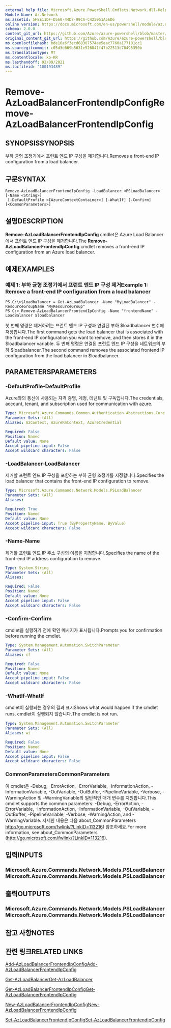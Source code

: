 ```yaml
---
external help file: Microsoft.Azure.PowerShell.Cmdlets.Network.dll-Help.xml
Module Name: Az.Network
ms.assetid: 5F8E11DF-D560-44D7-99CA-C425951A56D6
online version: https://docs.microsoft.com/en-us/powershell/module/az.network/remove-azloadbalancerfrontendipconfig
schema: 2.0.0
content_git_url: https://github.com/Azure/azure-powershell/blob/master/src/Network/Network/help/Remove-AzLoadBalancerFrontendIpConfig.md
original_content_git_url: https://github.com/Azure/azure-powershell/blob/master/src/Network/Network/help/Remove-AzLoadBalancerFrontendIpConfig.md
ms.openlocfilehash: bde16a6f3ecd68307574ae5eac7760a177101cc1
ms.sourcegitcommit: c05d3d669b5631e526841f47b22513d78495350b
ms.translationtype: MT
ms.contentlocale: ko-KR
ms.lasthandoff: 02/09/2021
ms.locfileid: "100193489"
---
```

# <span data-ttu-id="b99dc-101">Remove-AzLoadBalancerFrontendIpConfig</span><span class="sxs-lookup"><span data-stu-id="b99dc-101">Remove-AzLoadBalancerFrontendIpConfig</span></span>

## <span data-ttu-id="b99dc-102">SYNOPSIS</span><span class="sxs-lookup"><span data-stu-id="b99dc-102">SYNOPSIS</span></span>
<span data-ttu-id="b99dc-103">부하 균형 조정기에서 프런트 엔드 IP 구성을 제거합니다.</span><span class="sxs-lookup"><span data-stu-id="b99dc-103">Removes a front-end IP configuration from a load balancer.</span></span>

## <span data-ttu-id="b99dc-104">구문</span><span class="sxs-lookup"><span data-stu-id="b99dc-104">SYNTAX</span></span>

```
Remove-AzLoadBalancerFrontendIpConfig -LoadBalancer <PSLoadBalancer> [-Name <String>]
 [-DefaultProfile <IAzureContextContainer>] [-WhatIf] [-Confirm] [<CommonParameters>]
```

## <span data-ttu-id="b99dc-105">설명</span><span class="sxs-lookup"><span data-stu-id="b99dc-105">DESCRIPTION</span></span>
<span data-ttu-id="b99dc-106">**Remove-AzLoadBalancerFrontendIpConfig** cmdlet은 Azure Load Balancer에서 프런트 엔드 IP 구성을 제거합니다.</span><span class="sxs-lookup"><span data-stu-id="b99dc-106">The **Remove-AzLoadBalancerFrontendIpConfig** cmdlet removes a front-end IP configuration from an Azure load balancer.</span></span>

## <span data-ttu-id="b99dc-107">예제</span><span class="sxs-lookup"><span data-stu-id="b99dc-107">EXAMPLES</span></span>

### <span data-ttu-id="b99dc-108">예제 1: 부하 균형 조정기에서 프런트 엔드 IP 구성 제거</span><span class="sxs-lookup"><span data-stu-id="b99dc-108">Example 1: Remove a front-end IP configuration from a load balancer</span></span>
```
PS C:\>$loadbalancer = Get-AzLoadBalancer -Name "MyLoadBalancer" -ResourceGroupName "MyResourceGroup"
PS C:> Remove-AzLoadBalancerFrontendIpConfig -Name "frontendName" -LoadBalancer $loadbalancer
```

<span data-ttu-id="b99dc-109">첫 번째 명령은 제거하려는 프런트 엔드 IP 구성과 연결된 부하 $loadbalancer 변수에 저장합니다.</span><span class="sxs-lookup"><span data-stu-id="b99dc-109">The first command gets the load balancer that is associated with the front-end IP configuration you want to remove, and then stores it in the $loadbalancer variable.</span></span>
<span data-ttu-id="b99dc-110">두 번째 명령은 연결된 프런트 엔드 IP 구성을 네트워크의 부하 $loadbalancer.</span><span class="sxs-lookup"><span data-stu-id="b99dc-110">The second command removes the associated frontend IP configuration from the load balancer in $loadbalancer.</span></span>

## <span data-ttu-id="b99dc-111">PARAMETERS</span><span class="sxs-lookup"><span data-stu-id="b99dc-111">PARAMETERS</span></span>

### <span data-ttu-id="b99dc-112">-DefaultProfile</span><span class="sxs-lookup"><span data-stu-id="b99dc-112">-DefaultProfile</span></span>
<span data-ttu-id="b99dc-113">Azure와의 통신에 사용되는 자격 증명, 계정, 테넌트 및 구독입니다.</span><span class="sxs-lookup"><span data-stu-id="b99dc-113">The credentials, account, tenant, and subscription used for communication with azure.</span></span>

```yaml
Type: Microsoft.Azure.Commands.Common.Authentication.Abstractions.Core.IAzureContextContainer
Parameter Sets: (All)
Aliases: AzContext, AzureRmContext, AzureCredential

Required: False
Position: Named
Default value: None
Accept pipeline input: False
Accept wildcard characters: False
```

### <span data-ttu-id="b99dc-114">-LoadBalancer</span><span class="sxs-lookup"><span data-stu-id="b99dc-114">-LoadBalancer</span></span>
<span data-ttu-id="b99dc-115">제거할 프런트 엔드 IP 구성을 포함하는 부하 균형 조정기를 지정합니다.</span><span class="sxs-lookup"><span data-stu-id="b99dc-115">Specifies the load balancer that contains the front-end IP configuration to remove.</span></span>

```yaml
Type: Microsoft.Azure.Commands.Network.Models.PSLoadBalancer
Parameter Sets: (All)
Aliases:

Required: True
Position: Named
Default value: None
Accept pipeline input: True (ByPropertyName, ByValue)
Accept wildcard characters: False
```

### <span data-ttu-id="b99dc-116">-Name</span><span class="sxs-lookup"><span data-stu-id="b99dc-116">-Name</span></span>
<span data-ttu-id="b99dc-117">제거할 프런트 엔드 IP 주소 구성의 이름을 지정합니다.</span><span class="sxs-lookup"><span data-stu-id="b99dc-117">Specifies the name of the front-end IP address configuration to remove.</span></span>

```yaml
Type: System.String
Parameter Sets: (All)
Aliases:

Required: False
Position: Named
Default value: None
Accept pipeline input: False
Accept wildcard characters: False
```

### <span data-ttu-id="b99dc-118">-Confirm</span><span class="sxs-lookup"><span data-stu-id="b99dc-118">-Confirm</span></span>
<span data-ttu-id="b99dc-119">cmdlet을 실행하기 전에 확인 메시지가 표시됩니다.</span><span class="sxs-lookup"><span data-stu-id="b99dc-119">Prompts you for confirmation before running the cmdlet.</span></span>

```yaml
Type: System.Management.Automation.SwitchParameter
Parameter Sets: (All)
Aliases: cf

Required: False
Position: Named
Default value: None
Accept pipeline input: False
Accept wildcard characters: False
```

### <span data-ttu-id="b99dc-120">-WhatIf</span><span class="sxs-lookup"><span data-stu-id="b99dc-120">-WhatIf</span></span>
<span data-ttu-id="b99dc-121">cmdlet이 실행되는 경우의 결과 표시</span><span class="sxs-lookup"><span data-stu-id="b99dc-121">Shows what would happen if the cmdlet runs.</span></span> <span data-ttu-id="b99dc-122">cmdlet이 실행되지 않습니다.</span><span class="sxs-lookup"><span data-stu-id="b99dc-122">The cmdlet is not run.</span></span>

```yaml
Type: System.Management.Automation.SwitchParameter
Parameter Sets: (All)
Aliases: wi

Required: False
Position: Named
Default value: None
Accept pipeline input: False
Accept wildcard characters: False
```

### <span data-ttu-id="b99dc-123">CommonParameters</span><span class="sxs-lookup"><span data-stu-id="b99dc-123">CommonParameters</span></span>
<span data-ttu-id="b99dc-124">이 cmdlet은 -Debug, -ErrorAction, -ErrorVariable, -InformationAction, -InformationVariable, -OutVariable, -OutBuffer, -PipelineVariable, -Verbose, -WarningAction 및 -WarningVariable의 일반적인 매개 변수를 지원합니다.</span><span class="sxs-lookup"><span data-stu-id="b99dc-124">This cmdlet supports the common parameters: -Debug, -ErrorAction, -ErrorVariable, -InformationAction, -InformationVariable, -OutVariable, -OutBuffer, -PipelineVariable, -Verbose, -WarningAction, and -WarningVariable.</span></span> <span data-ttu-id="b99dc-125">자세한 내용은 다음 about_CommonParameters http://go.microsoft.com/fwlink/?LinkID=113216) 참조하세요.</span><span class="sxs-lookup"><span data-stu-id="b99dc-125">For more information, see about_CommonParameters (http://go.microsoft.com/fwlink/?LinkID=113216).</span></span>

## <span data-ttu-id="b99dc-126">입력</span><span class="sxs-lookup"><span data-stu-id="b99dc-126">INPUTS</span></span>

### <span data-ttu-id="b99dc-127">Microsoft.Azure.Commands.Network.Models.PSLoadBalancer</span><span class="sxs-lookup"><span data-stu-id="b99dc-127">Microsoft.Azure.Commands.Network.Models.PSLoadBalancer</span></span>

## <span data-ttu-id="b99dc-128">출력</span><span class="sxs-lookup"><span data-stu-id="b99dc-128">OUTPUTS</span></span>

### <span data-ttu-id="b99dc-129">Microsoft.Azure.Commands.Network.Models.PSLoadBalancer</span><span class="sxs-lookup"><span data-stu-id="b99dc-129">Microsoft.Azure.Commands.Network.Models.PSLoadBalancer</span></span>

## <span data-ttu-id="b99dc-130">참고 사항</span><span class="sxs-lookup"><span data-stu-id="b99dc-130">NOTES</span></span>

## <span data-ttu-id="b99dc-131">관련 링크</span><span class="sxs-lookup"><span data-stu-id="b99dc-131">RELATED LINKS</span></span>

[<span data-ttu-id="b99dc-132">Add-AzLoadBalancerFrontendIpConfig</span><span class="sxs-lookup"><span data-stu-id="b99dc-132">Add-AzLoadBalancerFrontendIpConfig</span></span>](./Add-AzLoadBalancerFrontendIpConfig.md)

[<span data-ttu-id="b99dc-133">Get-AzLoadBalancer</span><span class="sxs-lookup"><span data-stu-id="b99dc-133">Get-AzLoadBalancer</span></span>](./Get-AzLoadBalancer.md)

[<span data-ttu-id="b99dc-134">Get-AzLoadBalancerFrontendIpConfig</span><span class="sxs-lookup"><span data-stu-id="b99dc-134">Get-AzLoadBalancerFrontendIpConfig</span></span>](./Get-AzLoadBalancerFrontendIpConfig.md)

[<span data-ttu-id="b99dc-135">New-AzLoadBalancerFrontendIpConfig</span><span class="sxs-lookup"><span data-stu-id="b99dc-135">New-AzLoadBalancerFrontendIpConfig</span></span>](./New-AzLoadBalancerFrontendIpConfig.md)

[<span data-ttu-id="b99dc-136">Set-AzLoadBalancerFrontendIpConfig</span><span class="sxs-lookup"><span data-stu-id="b99dc-136">Set-AzLoadBalancerFrontendIpConfig</span></span>](./Set-AzLoadBalancerFrontendIpConfig.md)


